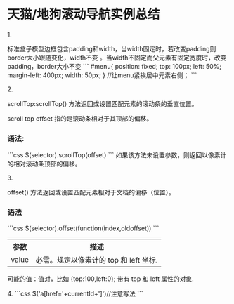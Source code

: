 <h1>天猫/地狗滚动导航实例总结</h1>
1.
<p>标准盒子模型边框包含padding和width，当width固定时，若改变padding则border大小跟随变化，width不变
。当width不固定而父元素有固定宽度时，改变padding，border大小不变
```
#menu{
position: fixed;
top: 100px;
left: 50%;
margin-left: 400px;
width: 50px;
} //让menu紧挨居中元素右侧；
```
</p>
2.
<p>scrollTop:scrollTop() 方法返回或设置匹配元素的滚动条的垂直位置。

scroll top offset 指的是滚动条相对于其顶部的偏移。
<h3>语法:</h3>
```css
$(selector).scrollTop(offset) 
```
如果该方法未设置参数，则返回以像素计的相对滚动条顶部的偏移。
</p>
3.<p>offset() 方法返回或设置匹配元素相对于文档的偏移（位置）。
<h3>语法</h3>
```css
$(selector).offset(function(index,oldoffset))
```
<table>
<tr>
<th>参数 </th><th>描述</th>
</tr>
<tr>
<td>value </td><td>必需。规定以像素计的 top 和 left 坐标.</td>
</tr>
</table>
可能的值：值对，比如 {top:100,left:0};
          带有 top 和 left 属性的对象.
</p>
4.
```css
$('a[href='+currentId+']')//注意写法
```
    

 
